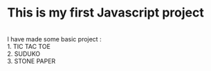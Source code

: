 # This is my first Javascript project
<br>
  I have made some basic project :
    <br>
    1. TIC TAC TOE
    <br>
    2. SUDUKO
    <br>
    3. STONE PAPER 